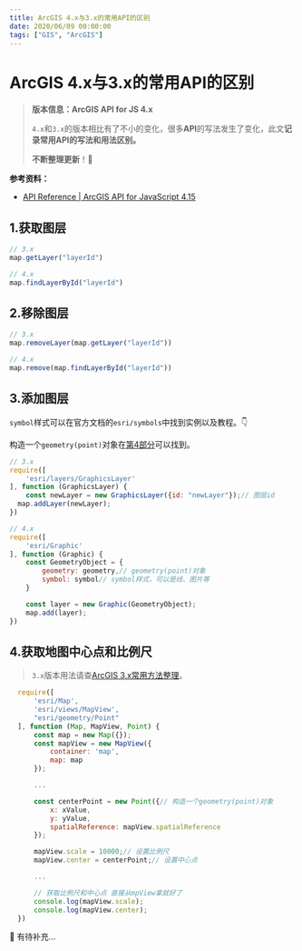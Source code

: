 ```yaml
---
title: ArcGIS 4.x与3.x的常用API的区别
date: 2020/06/09 00:00:00
tags: ["GIS", "ArcGIS"]
---
```


# ArcGIS 4.x与3.x的常用API的区别

<ClientOnly>
  <display-bar :displayData="$frontmatter"></display-bar>
</ClientOnly>

> **版本信息：ArcGIS API for JS 4.x**
>
> `4.x`和`3.x`的版本相比有了不小的变化，很多**API**的写法发生了变化，此文**记录常用API的写法和用法区别。**
>
> **不断整理更新**！📝

**参考资料：**

* [API Reference | ArcGIS API for JavaScript 4.15](https://developers.arcgis.com/javascript/latest/api-reference/)

## 1.获取图层

```js
// 3.x
map.getLayer("layerId")

// 4.x
map.findLayerById("layerId")
```

## 2.移除图层

```js
// 3.x
map.removeLayer(map.getLayer("layerId"))

// 4.x
map.remove(map.findLayerById("layerId"))
```

## 3.添加图层

`symbol`样式可以在官方文档的`esri/symbols`中找到实例以及教程。👇

构造一个`geometry(point)`对象在[第4部分](#_4-获取地图中心点和比例尺)可以找到。

  ```js
  // 3.x
  require([
      'esri/layers/GraphicsLayer'
  ], function (GraphicsLayer) {
      const newLayer = new GraphicsLayer({id: "newLayer"});// 图层id
  	map.addLayer(newLayer);
  })

  // 4.x
  require([
      'esri/Graphic'
  ], function (Graphic) {
      const GeometryObject = {
          geometry: geometry,// geometry(point)对象
          symbol: symbol// symbol样式，可以是线、图片等
      }

      const layer = new Graphic(GeometryObject);
      map.add(layer);
  })
  ```

## 4.获取地图中心点和比例尺

> `3.x`版本用法请查[ArcGIS 3.x常用方法整理](/blog/frontend/gis/arcgis-api-for-js.html)。

```js
  require([
      'esri/Map',
      'esri/views/MapView',
      "esri/geometry/Point"
  ], function (Map, MapView, Point) {
      const map = new Map({});
      const mapView = new MapView({
          container: 'map',
          map: map
      });

      ...

      const centerPoint = new Point({// 构造一个geometry(point)对象
          x: xValue,
          y: yValue,
          spatialReference: mapView.spatialReference
      });

      mapView.scale = 10000;// 设置比例尺
      mapView.center = centerPoint;// 设置中心点

      ...

      // 获取比例尺和中心点 直接从mpView拿就好了
      console.log(mapView.scale);
      console.log(mapView.center);
  })
```



🍗 有待补充...
